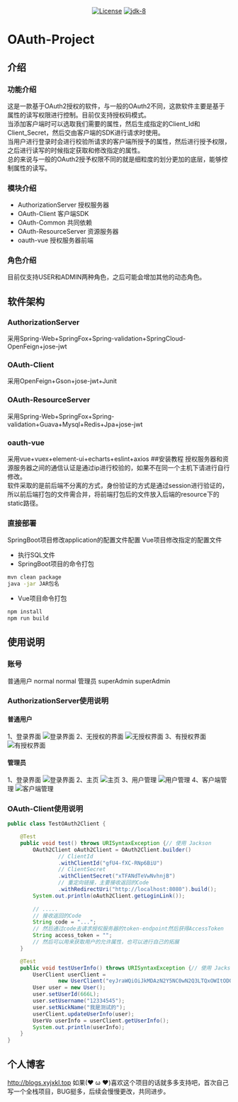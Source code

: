 <p align="center">
  <a href="https://gitee.com/anwena/mongo-plus/blob/master/LICENSE"><img src="https://img.shields.io/hexpm/l/plug.svg" alt="License"></a>
<a target="_blank" href="https://www.oracle.com/java/technologies/javase/javase-jdk8-downloads.html">
	<img src="https://img.shields.io/badge/JDK-8-green.svg" alt="jdk-8" />
</a>
</p>

# OAuth-Project
## 介绍
### 功能介绍
这是一款基于OAuth2授权的软件，与一般的OAuth2不同，这款软件主要是基于属性的读写权限进行控制。目前仅支持授权码模式。  
当添加客户端时可以选取我们需要的属性，然后生成指定的Client_Id和Client_Secret，然后交由客户端的SDK进行请求时使用。  
当用户进行登录时会进行校验所请求的客户端所授予的属性，然后进行授予权限，之后进行读写的时候指定获取和修改指定的属性。  
总的来说与一般的OAuth2授予权限不同的就是细粒度的划分更加的底层，能够控制属性的读写。
### 模块介绍
* AuthorizationServer 授权服务器
* OAuth-Client 客户端SDK
* OAuth-Common 共同依赖
* OAuth-ResourceServer 资源服务器
* oauth-vue 授权服务器前端
### 角色介绍
目前仅支持USER和ADMIN两种角色，之后可能会增加其他的动态角色。
## 软件架构
### AuthorizationServer
采用Spring-Web+SpringFox+Spring-validation+SpringCloud-OpenFeign+jose-jwt
### OAuth-Client
采用OpenFeign+Gson+jose-jwt+Junit
### OAuth-ResourceServer
采用Spring-Web+SpringFox+Spring-validation+Guava+Mysql+Redis+Jpa+jose-jwt
### oauth-vue
采用vue+vuex+element-ui+echarts+eslint+axios
##安装教程
授权服务器和资源服务器之间的通信认证是通过ip进行校验的，如果不在同一个主机下请进行自行修改。  
软件采取的是前后端不分离的方式，身份验证的方式是通过session进行验证的，所以前后端打包的文件需合并，将前端打包后的文件放入后端的resource下的static路径。
### 直接部署
SpringBoot项目修改application的配置文件配置
Vue项目修改指定的配置文件
+ 执行SQL文件
+ SpringBoot项目的命令打包
```cmd
mvn clean package
java -jar JAR包名
```
+ Vue项目命令打包
```cmd
npm install
npm run build
```

## 使用说明
### 账号
普通用户 normal normal
管理员 superAdmin superAdmin

### AuthorizationServer使用说明
#### 普通用户
1、登录界面
![登录界面](picture/login.png)
2、无授权的界面
![无授权界面](picture/nogrant.png)
3、有授权界面
![有授权界面](picture/hasgrant.png)
#### 管理员
1、登录界面
![登录界面](picture/login.png)
2、主页
![主页](picture/index.png)
3、用户管理
![用户管理](picture/user.png)
4、客户端管理
![客户端管理](picture/client.png)
### OAuth-Client使用说明
```java
public class TestOAuth2Client {

    @Test
    public void test() throws URISyntaxException {// 使用 Jackson
        OAuth2Client oAuth2Client = OAuth2Client.builder()
                // ClientId
                .withClientId("gfU4-fXC-RNp6BiU")
                // ClientSecret
                .withClientSecret("xTFANdTeVwNvhnjB")
                // 重定向链接，主要接收返回的Code
                .withRedirectUri("http://localhost:8080").build();
        System.out.println(oAuth2Client.getLoginLink());
        
        // .....
        // 接收返回的Code
        String code = "...";
        // 然后通过code去请求授权服务器的token-endpoint然后获得AccessToken
        String access_token = "";
        // 然后可以用来获取用户的允许属性，也可以进行自己的拓展
    }

    @Test
    public void testUserInfo() throws URISyntaxException {// 使用 Jackson
        UserClient userClient =
                new UserClient("eyJraWQiOiJkMDAzN2Y5NC0wN2Q3LTQxOWItODQ1Ny00ODAzNThjMmI0YzEiLCJ0eXAiOiJKV1QiLCJhbGciOiJFUzI1NiJ9.eyJzdWIiOiI2NjYiLCJhdWQiOiJnZlU0LWZYQy1STnA2QmlVIiwic2NwIjpbNzIxLDcyMCw3MjYsNzE3LDcxNiw3MTksNzE4LDcxNSw3MjUsNzI0LDcyMyw3MjJdLCJyb2xlIjoxLCJpc3MiOiJodHRwOlwvXC9sb2NhbGhvc3Q6ODA4MSIsImV4cCI6MTY5Mjk2OTYzOCwiaWF0IjoxNjkyODgzMjM4LCJqdGkiOiJlMGY1ZTE4Mi01NTBlLTQwZTUtOTJjMC0yYmMwMDVkN2M5MDkifQ.9yvbtUMYJR21g69exvpdOEx_JTKLQag80jLWeIKbLFv1YHbwGPGhpYsF-wJQbmdq1JHcHEMEhjZa9XcM6C0TcQ");
        User user = new User();
        user.setUserId(666L);
        user.setUsername("12334545");
        user.setNickName("我是测试的");
        userClient.updateUserInfo(user);
        UserVo userInfo = userClient.getUserInfo();
        System.out.println(userInfo);
    }
}
```
## 个人博客
http://blogs.xyjxkl.top
如果(❤ ω ❤)喜欢这个项目的话就多多支持吧，首次自己写一个全栈项目，BUG挺多，后续会慢慢更改，共同进步。
